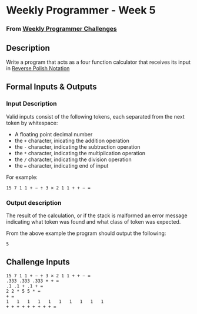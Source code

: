 # Weekly Programmer - Week 5

### From [Weekly Programmer Challenges](/weekly_programmer)

## Description

Write a program that acts as a four function calculator that receives its input in [Reverse Polish Notation](https://en.wikipedia.org/wiki/Reverse_Polish_notation)

## Formal Inputs & Outputs

### Input Description

Valid inputs consist of the following tokens, each separated from the next token by whitespace:

* A floating point decimal number
* the `+` character, inicating the addition operation
* the `-` character, indicating the subtraction operation
* the `*` character, indicating the multiplication operation
* the `/` character, indicating the division operation
* the `=` character, indicating end of input

For example:

```text
15 7 1 1 + − ÷ 3 × 2 1 1 + + − =
```

### Output description

The result of the calculation, or if the stack is malformed an error message indicating what token was found and what class of token was expected.

From the above example the program should output the following:

```text
5
```

## Challenge Inputs

```text
15 7 1 1 + − ÷ 3 × 2 1 1 + + − =
.333 .333 .333 + + =
.1 .1 + .1 + =
2 2 * 5 5 * =
+ =
1   1   1   1   1   1   1   1   1   1
+ + + + + + + + + =
```
